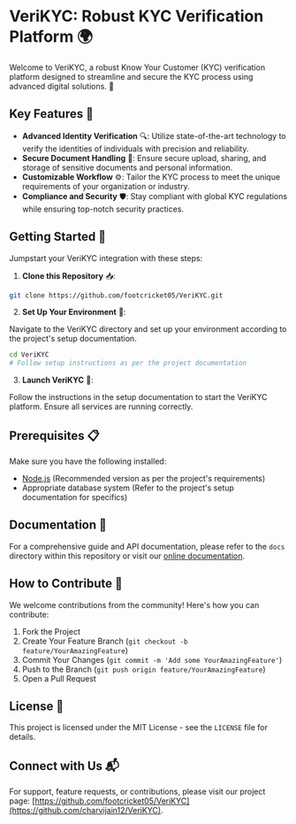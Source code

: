 # VeriKYC: Robust KYC Verification Platform 🌍

Welcome to VeriKYC, a robust Know Your Customer (KYC) verification platform designed to streamline and secure the KYC process using advanced digital solutions. 🚀

## Key Features 🌟

- **Advanced Identity Verification** 🔍: Utilize state-of-the-art technology to verify the identities of individuals with precision and reliability.
- **Secure Document Handling** 📁: Ensure secure upload, sharing, and storage of sensitive documents and personal information.
- **Customizable Workflow** ⚙️: Tailor the KYC process to meet the unique requirements of your organization or industry.
- **Compliance and Security** 🛡️: Stay compliant with global KYC regulations while ensuring top-notch security practices.

## Getting Started 🏁

Jumpstart your VeriKYC integration with these steps:

1. **Clone this Repository** 📥:

```bash
git clone https://github.com/footcricket05/VeriKYC.git
```

2. **Set Up Your Environment** 🌱:

Navigate to the VeriKYC directory and set up your environment according to the project's setup documentation.

```bash
cd VeriKYC
# Follow setup instructions as per the project documentation
```

3. **Launch VeriKYC** 🎉:

Follow the instructions in the setup documentation to start the VeriKYC platform. Ensure all services are running correctly.

## Prerequisites 📋

Make sure you have the following installed:

- [Node.js](https://nodejs.org/en/) (Recommended version as per the project's requirements)
- Appropriate database system (Refer to the project's setup documentation for specifics)

## Documentation 📖

For a comprehensive guide and API documentation, please refer to the `docs` directory within this repository or visit our [online documentation](#).

## How to Contribute 🤝

We welcome contributions from the community! Here's how you can contribute:

1. Fork the Project
2. Create Your Feature Branch (`git checkout -b feature/YourAmazingFeature`)
3. Commit Your Changes (`git commit -m 'Add some YourAmazingFeature'`)
4. Push to the Branch (`git push origin feature/YourAmazingFeature`)
5. Open a Pull Request

## License 📜

This project is licensed under the MIT License - see the `LICENSE` file for details.

## Connect with Us 📬

For support, feature requests, or contributions, please visit our project page: [https://github.com/footcricket05/VeriKYC](https://github.com/charvijain12/VeriKYC).
